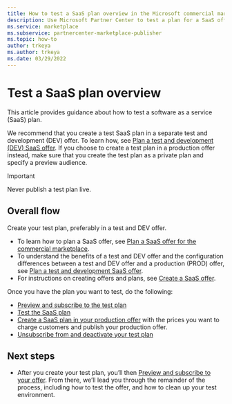 ```yaml
---
title: How to test a SaaS plan overview in the Microsoft commercial marketplace
description: Use Microsoft Partner Center to test a plan for a SaaS offer in the Microsoft commercial marketplace.
ms.service: marketplace
ms.subservice: partnercenter-marketplace-publisher
ms.topic: how-to
author: trkeya 
ms.author: trkeya
ms.date: 03/29/2022
---
```


# Test a SaaS plan overview

This article provides guidance about how to test a software as a service (SaaS) plan.

We recommend that you create a test SaaS plan in a separate test and development (DEV) offer. To learn how, see [Plan a test and development (DEV) SaaS offer](plan-saas-dev-test-offer.md). If you choose to create a test plan in a production offer instead, make sure that you create the test plan as a private plan and specify a preview audience.

> [!IMPORTANT]
> Never publish a test plan live.

## Overall flow

Create your test plan, preferably in a test and DEV offer.
- To learn how to plan a SaaS offer, see [Plan a SaaS offer for the commercial marketplace](plan-saas-offer.md).
- To understand the benefits of a test and DEV offer and the configuration differences between a test and DEV offer and a production (PROD) offer, see [Plan a test and development SaaS offer](plan-saas-dev-test-offer.md).
- For instructions on creating offers and plans, see [Create a SaaS offer](create-new-saas-offer.md).

Once you have the plan you want to test, do the following:
- [Preview and subscribe to the test plan](test-saas-preview-offer.md)
- [Test the SaaS plan](test-saas-plan.md)
- [Create a SaaS plan in your production offer](create-new-saas-offer-plans.md) with the prices you want to charge customers and publish your production offer.
- [Unsubscribe from and deactivate your test plan](test-saas-unsubscribe.md)

## Next steps

- After you create your test plan, you’ll then [Preview and subscribe to your offer](test-saas-preview-offer.md). From there, we’ll lead you through the remainder of the process, including how to test the offer, and how to clean up your test environment.
